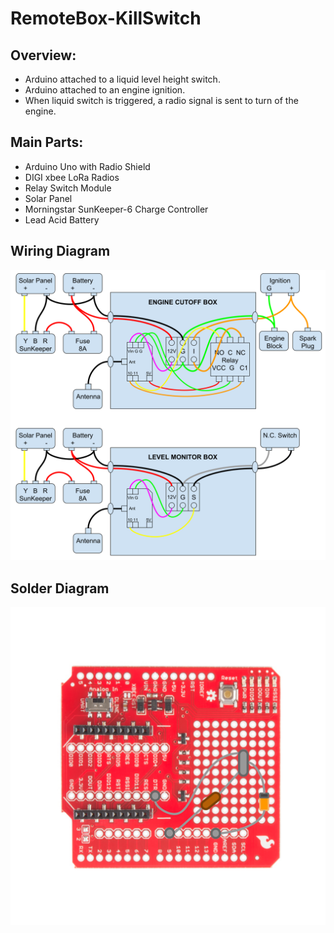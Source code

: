 # RemoteBox-KillSwitch

## Overview:
  * Arduino attached to a liquid level height switch.
  * Arduino attached to an engine ignition.
  * When liquid switch is triggered, a radio signal is sent to turn of the engine.

## Main Parts:
  * Arduino Uno with Radio Shield
  * DIGI xbee LoRa Radios
  * Relay Switch Module
  * Solar Panel
  * Morningstar SunKeeper-6 Charge Controller
  * Lead Acid Battery

## Wiring Diagram


![Image](WiringDiagram-2018.svg)

## Solder Diagram


![Image](SensorBox-XBeeShieldSolderDiagram.svg)
